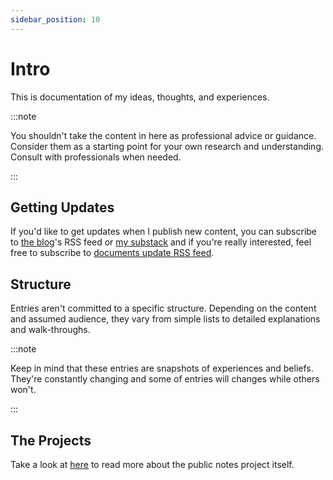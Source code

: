 ```yaml
---
sidebar_position: 10
---
```


# Intro

This is documentation of my ideas, thoughts, and experiences.

:::note

You shouldn't take the content in here as professional advice or guidance. Consider them as a starting point for your own research and understanding. Consult with professionals when needed.

:::

## Getting Updates

If you'd like to get updates when I publish new content, you can subscribe to [the blog](/blog/)'s RSS feed or [my substack](https://ahmadallish.substack.com) and if you're really interested, feel free to subscribe to [documents update RSS feed](https://rsshub.app/github/file/ahmadalli/public-notes/main/docs).

## Structure

Entries aren't committed to a specific structure. Depending on the content and assumed audience, they vary from simple lists to detailed explanations and walk-throughs.

:::note

Keep in mind that these entries are snapshots of experiences and beliefs. They're constantly changing and some of entries will changes while others won't.

:::

## The Projects

Take a look at [here](./0070-projects/010-public-notes.md) to read more about the public notes project itself.

